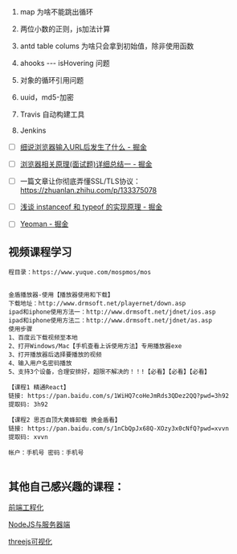 1. map 为啥不能跳出循环

2. 两位小数的正则，js加法计算

3. antd table colums 为啥只会拿到初始值，除非使用函数

4. ahooks --- isHovering 问题

5. 对象的循环引用问题

6. uuid，md5-加密

7. Travis  自动构建工具

8. Jenkins
- [ ] [细说浏览器输入URL后发生了什么 - 掘金](https://juejin.cn/post/6844904054074654728)

- [ ] [浏览器相关原理(面试题)详细总结一 - 掘金](https://juejin.cn/post/6844903962216824839#heading-10)

- [ ] 一篇文章让你彻底弄懂SSL/TLS协议： https://zhuanlan.zhihu.com/p/133375078

- [ ] [浅谈 instanceof 和 typeof 的实现原理 - 掘金](https://juejin.cn/post/6844903613584654344)

- [ ] [Yeoman - 掘金](https://juejin.cn/post/7106065496834850823)

## 视频课程学习

```jsdoc
程目录：https://www.yuque.com/mospmos/mos


金盾播放器-使用【播放器使用和下载】
下载地址：http://www.drmsoft.net/playernet/down.asp
ipad和iphone使用方法一：http://www.drmsoft.net/jdnet/ios.asp
ipad和iphone使用方法二：http://www.drmsoft.net/jdnet/as.asp
使用步骤
1、百度云下载视频至本地
2、打开Windows/Mac【手机查看上诉使用方法】专用播放器exe
3、打开播放器后选择要播放的视频
4、输入用户名密码播放
5、支持3个设备，合理安排好，超限不解决的！！!【必看】【必看】【必看】

【课程1 精通React】
链接: https://pan.baidu.com/s/1WiHQ7coHeJmRds3QDez2QQ?pwd=3h92 
提取码: 3h92 

【课程2 思否自顶大黄蜂卸载 换金盾看】
链接: https://pan.baidu.com/s/1nCbQpJx68Q-XOzy3x0cNfQ?pwd=xvvn 
提取码: xvvn 

帐户：手机号 密码：手机号


```

## 其他自己感兴趣的课程：

[前端工程化](https://appwhrkrsz84443.pc.xiaoe-tech.com/detail/p_62b17adae4b07bd2d7b0af40/8?product_id=p_62b17adae4b07bd2d7b0af40)

[NodeJS与服务器端](https://appwhrkrsz84443.pc.xiaoe-tech.com/detail/p_62b177bae4b09baaaaef38b9/8?product_id=p_62b177bae4b09baaaaef38b9)

[threejs可视化](https://study.163.com/course/introduction.htm?courseId=1212491801#/courseDetail?tab=1)
